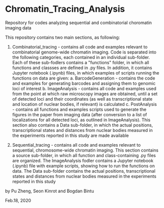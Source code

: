 # Chromatin_Tracing_Analysis
Repository for codes analyzing sequential and combinatorial choromatin imaging data

This repository contains two main sections, as following:

1. Combinatorial_tracing - contains all code and examples relevant to combinatorial genome-wide chromatin imaging. Code is separated into the following categories, each contained in an individual sub-folder. Each of these sub-fodlers contains a "functions" folder, in which all functions and classses are defined in .py files. In addition, it contains Jupyter notebook (.ipynb) files, in which examples of scripts running the functions on data are given:
   a. BarcodeGeneration - contains the code and examples for generating barcodes and assigning them to genomic loci of interest
   b. ImageAnalysis - contains all code and examples used from the point at which raw microscopy images are obtained, until a set of detected loci and their coordinates (as well as transcriptional state and location of nuclear bodies, if relevant) is calculated
   c. PostAnalysis - contains all functions and examples scripts used to generate the figures in the paper from imaging data (after conversion to a list of localizations for all detected loci, as outlined in ImageAnalysis). This section also contains a Data sub-folder, in which the actual positions, transcriptional states and distances from nuclear bodies measured in the experiments reported in this study are made available
   
2. Sequential_tracing - contains all code and examples relevant to sequential, chromosome-wide chromatin imaging. This section contains a source sub-folder, in which all function and class-containing .py files are organized. The ImageAnalysis fodler contains a Jupyter notebook (.ipynb) file with example scripts, showing how to run the functions on data. The Data sub-folder contains the actual positions, transcriptional states and distances from nuclear bodies measured in the experiments reported in this study

by Pu Zheng, Seon Kinrot and Bogdan Bintu

Feb.18, 2020
